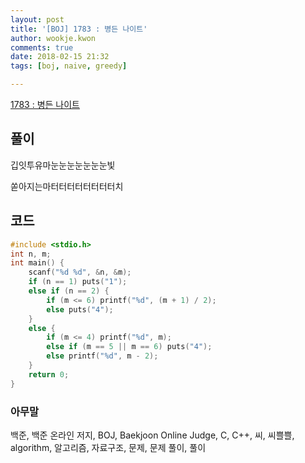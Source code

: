 ```yaml
---
layout: post
title: '[BOJ] 1783 : 병든 나이트'
author: wookje.kwon
comments: true
date: 2018-02-15 21:32
tags: [boj, naive, greedy]

---
```


[1783 : 병든 나이트](https://www.acmicpc.net/problem/1783)

## 풀이

깁잇투유마눈눈눈눈눈눈눈빛

쏟아지는마터터터터터터터터치

## 코드

```cpp
#include <stdio.h>
int n, m;
int main() {
    scanf("%d %d", &n, &m);
    if (n == 1) puts("1");
    else if (n == 2) {
        if (m <= 6) printf("%d", (m + 1) / 2);
        else puts("4");
    }
    else {
        if (m <= 4) printf("%d", m);
        else if (m == 5 || m == 6) puts("4");
        else printf("%d", m - 2);
    }
    return 0;
}
```

### 아무말  
백준, 백준 온라인 저지, BOJ, Baekjoon Online Judge, C, C++, 씨, 씨쁠쁠, algorithm, 알고리즘, 자료구조, 문제, 문제 풀이, 풀이
